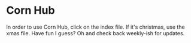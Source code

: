 # Corn Hub
In order to use Corn Hub, click on the index file.
If it's christmas, use the xmas file.
Have fun I guess?
Oh and check back weekly-ish for updates.
